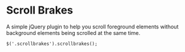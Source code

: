 Scroll Brakes
============

A simple jQuery plugin to help you scroll foreground elements without background elements being scrolled at the same time.

    $('.scrollbrakes').scrollbrakes();
